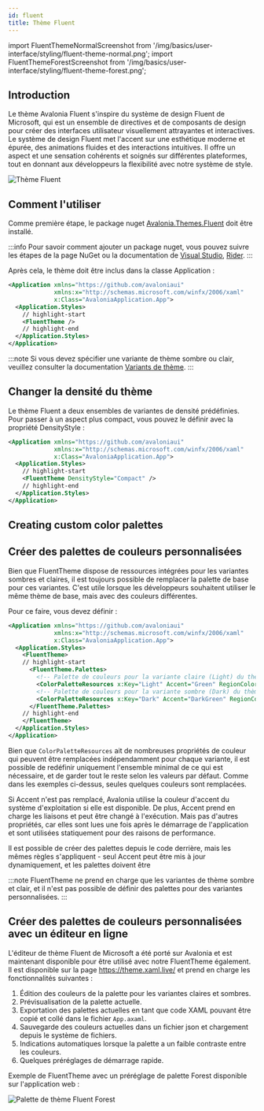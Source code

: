 ```yaml
---
id: fluent
title: Thème Fluent
---
```


import FluentThemeNormalScreenshot from '/img/basics/user-interface/styling/fluent-theme-normal.png';
import FluentThemeForestScreenshot from '/img/basics/user-interface/styling/fluent-theme-forest.png';

## Introduction

Le thème Avalonia Fluent s'inspire du système de design Fluent de Microsoft, qui est un ensemble de directives et de composants de design pour créer des interfaces utilisateur visuellement attrayantes et interactives. Le système de design Fluent met l'accent sur une esthétique moderne et épurée, des animations fluides et des interactions intuitives. Il offre un aspect et une sensation cohérents et soignés sur différentes plateformes, tout en donnant aux développeurs la flexibilité avec notre système de style.

<p><img className="medium-image-zoom" src={FluentThemeNormalScreenshot} alt="Thème Fluent" /></p>

## Comment l'utiliser

Comme première étape, le package nuget [Avalonia.Themes.Fluent](https://www.nuget.org/packages/Avalonia.Themes.Fluent/) doit être installé.

:::info
Pour savoir comment ajouter un package nuget, vous pouvez suivre les étapes de la page NuGet ou la documentation de [Visual Studio](https://learn.microsoft.com/en-us/nuget/quickstart/install-and-use-a-package-in-visual-studio), [Rider](https://www.jetbrains.com/help/rider/Using_NuGet.html).
:::

Après cela, le thème doit être inclus dans la classe Application :

```xml title="App.axaml"
<Application xmlns="https://github.com/avaloniaui"
             xmlns:x="http://schemas.microsoft.com/winfx/2006/xaml"
             x:Class="AvaloniaApplication.App">
  <Application.Styles>
    // highlight-start
    <FluentTheme />
    // highlight-end
  </Application.Styles>
</Application>
```

:::note
Si vous devez spécifier une variante de thème sombre ou clair, veuillez consulter la documentation [Variants de thème](../../../../guides/styles-and-resources/how-to-use-theme-variants.md).
:::

## Changer la densité du thème

Le thème Fluent a deux ensembles de variantes de densité prédéfinies.
Pour passer à un aspect plus compact, vous pouvez le définir avec la propriété DensityStyle :

```xml title="App.axaml"
<Application xmlns="https://github.com/avaloniaui"
             xmlns:x="http://schemas.microsoft.com/winfx/2006/xaml"
             x:Class="AvaloniaApplication.App">
  <Application.Styles>
    // highlight-start
    <FluentTheme DensityStyle="Compact" />
    // highlight-end
  </Application.Styles>
</Application>
```

## Creating custom color palettes

## Créer des palettes de couleurs personnalisées

Bien que FluentTheme dispose de ressources intégrées pour les variantes sombres et claires, il est toujours possible de remplacer la palette de base pour ces variantes.
C'est utile lorsque les développeurs souhaitent utiliser le même thème de base, mais avec des couleurs différentes.

Pour ce faire, vous devez définir :

```xml title="App.axaml"
<Application xmlns="https://github.com/avaloniaui"
             xmlns:x="http://schemas.microsoft.com/winfx/2006/xaml"
             x:Class="AvaloniaApplication.App">
  <Application.Styles>
    <FluentTheme>
    // highlight-start
      <FluentTheme.Palettes>
        <!-- Palette de couleurs pour la variante claire (Light) du thème -->
        <ColorPaletteResources x:Key="Light" Accent="Green" RegionColor="White" ErrorText="Red" />
        <!-- Palette de couleurs pour la variante sombre (Dark) du thème -->
        <ColorPaletteResources x:Key="Dark" Accent="DarkGreen" RegionColor="Black" ErrorText="Yellow" />
      </FluentTheme.Palettes>
    // highlight-end
    </FluentTheme>
  </Application.Styles>
</Application>
```

Bien que `ColorPaletteResources` ait de nombreuses propriétés de couleur qui peuvent être remplacées indépendamment pour chaque variante, il est possible de redéfinir uniquement l'ensemble minimal de ce qui est nécessaire, et de garder tout le reste selon les valeurs par défaut. Comme dans les exemples ci-dessus, seules quelques couleurs sont remplacées.

Si Accent n'est pas remplacé, Avalonia utilise la couleur d'accent du système d'exploitation si elle est disponible.
De plus, Accent prend en charge les liaisons et peut être changé à l'exécution. Mais pas d'autres propriétés, car elles sont lues une fois après le démarrage de l'application et sont utilisées statiquement pour des raisons de performance.

Il est possible de créer des palettes depuis le code derrière, mais les mêmes règles s'appliquent - seul Accent peut être mis à jour dynamiquement, et les palettes doivent être

:::note
FluentTheme ne prend en charge que les variantes de thème sombre et clair, et il n'est pas possible de définir des palettes pour des variantes personnalisées.
:::

## Créer des palettes de couleurs personnalisées avec un éditeur en ligne


L'éditeur de thème Fluent de Microsoft a été porté sur Avalonia et est maintenant disponible pour être utilisé avec notre FluentTheme également. Il est disponible sur la page https://theme.xaml.live/ et prend en charge les fonctionnalités suivantes :

1. Édition des couleurs de la palette pour les variantes claires et sombres.
2. Prévisualisation de la palette actuelle.
3. Exportation des palettes actuelles en tant que code XAML pouvant être copié et collé dans le fichier `App.axaml`.
4. Sauvegarde des couleurs actuelles dans un fichier json et chargement depuis le système de fichiers.
5. Indications automatiques lorsque la palette a un faible contraste entre les couleurs.
6. Quelques préréglages de démarrage rapide.

Exemple de FluentTheme avec un préréglage de palette Forest disponible sur l'application web :
<p><img className="medium-image-zoom" src={FluentThemeForestScreenshot} alt="Palette de thème Fluent Forest" /></p>